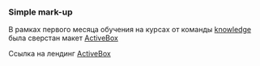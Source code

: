 ### Simple mark-up

 В рамках первого месяца обучения на курсах от команды [knowledge](https://knowledge.uz/)
 была сверстан макет [ActiveBox](https://github.com/kamalcha/ActiveBox/archive/master.zip)
 
 
  Ссылка на лендинг [ActiveBox](http://active-box.surge.sh) 
 
